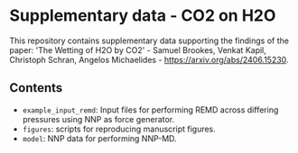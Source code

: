 # Supplementary data - CO2 on H2O

This repository contains supplementary data supporting the findings of the paper:
'The Wetting of H2O by CO2' - Samuel Brookes, Venkat Kapil, Christoph Schran, Angelos Michaelides - https://arxiv.org/abs/2406.15230.

## Contents
* `example_input_remd`: Input files for performing REMD across differing pressures using NNP as force generator.
* `figures`: scripts for reproducing manuscript figures.
* `model`: NNP data for performing NNP-MD.


